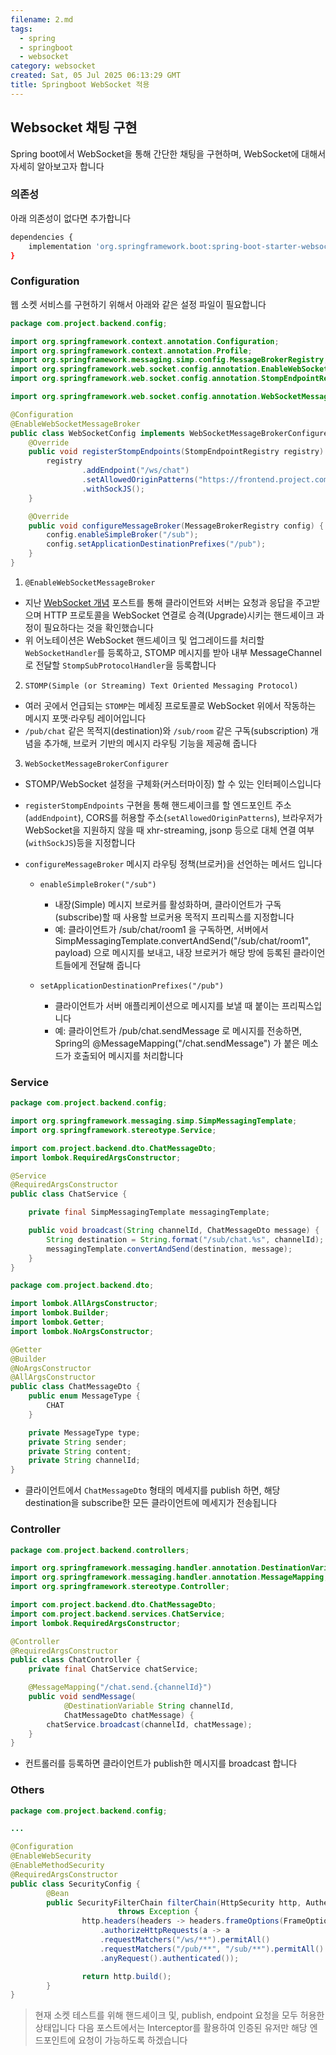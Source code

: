 ```yaml
---
filename: 2.md
tags:
  - spring
  - springboot
  - websocket
category: websocket
created: Sat, 05 Jul 2025 06:13:29 GMT
title: Springboot WebSocket 적용
---
```


## Websocket 채팅 구현

Spring boot에서 WebSocket을 통해 간단한 채팅을 구현하며, WebSocket에 대해서 자세히 알아보고자 합니다

### 의존성

아래 의존성이 없다면 추가합니다

```bash title="build.gradle"
dependencies {
    implementation 'org.springframework.boot:spring-boot-starter-websocket'
}
```

### Configuration

웹 소켓 서비스를 구현하기 위해서 아래와 같은 설정 파일이 필요합니다

```java title="WebSocketConfig.java"
package com.project.backend.config;

import org.springframework.context.annotation.Configuration;
import org.springframework.context.annotation.Profile;
import org.springframework.messaging.simp.config.MessageBrokerRegistry;
import org.springframework.web.socket.config.annotation.EnableWebSocketMessageBroker;
import org.springframework.web.socket.config.annotation.StompEndpointRegistry;

import org.springframework.web.socket.config.annotation.WebSocketMessageBrokerConfigurer;

@Configuration
@EnableWebSocketMessageBroker
public class WebSocketConfig implements WebSocketMessageBrokerConfigurer {
    @Override
    public void registerStompEndpoints(StompEndpointRegistry registry) {
        registry
                .addEndpoint("/ws/chat")
                .setAllowedOriginPatterns("https://frontend.project.com")
                .withSockJS();
    }

    @Override
    public void configureMessageBroker(MessageBrokerRegistry config) {
        config.enableSimpleBroker("/sub");
        config.setApplicationDestinationPrefixes("/pub");
    }
}
```

1. `@EnableWebSocketMessageBroker`

- 지난 [WebSocket 개념](/post/1) 포스트를 통해 클라이언트와 서버는 요청과 응답을 주고받으며 HTTP 프로토콜을 WebSocket 연결로 승격(Upgrade)시키는 핸드셰이크 과정이 필요하다는 것을 확인했습니다
- 위 어노테이션은 WebSocket 핸드셰이크 및 업그레이드를 처리할 `WebSocketHandler`를 등록하고, STOMP 메시지를 받아 내부 MessageChannel로 전달할 `StompSubProtocolHandler`을 등록합니다

2. `STOMP(Simple (or Streaming) Text Oriented Messaging Protocol)`

- 여러 곳에서 언급되는 `STOMP`는 메세징 프로토콜로 WebSocket 위에서 작동하는 메시지 포맷·라우팅 레이어입니다
- `/pub/chat` 같은 목적지(destination)와 `/sub/room` 같은 구독(subscription) 개념을 추가해, 브로커 기반의 메시지 라우팅 기능을 제공해 줍니다

3. `WebSocketMessageBrokerConfigurer`

- STOMP/WebSocket 설정을 구체화(커스터마이징) 할 수 있는 인터페이스입니다

- `registerStompEndpoints` 구현을 통해 핸드셰이크를 할 엔드포인트 주소(`addEndpoint`), CORS를 허용할 주소(`setAllowedOriginPatterns`), 브라우저가 WebSocket을 지원하지 않을 때 xhr-streaming, jsonp 등으로 대체 연결 여부(`withSockJS`)등을 지정합니다

- `configureMessageBroker` 메시지 라우팅 정책(브로커)을 선언하는 메서드 입니다

  - `enableSimpleBroker("/sub")`

    - 내장(Simple) 메시지 브로커를 활성화하며, 클라이언트가 구독(subscribe)할 때 사용할 브로커용 목적지 프리픽스를 지정합니다
    - 예: 클라이언트가 /sub/chat/room1 을 구독하면, 서버에서 SimpMessagingTemplate.convertAndSend("/sub/chat/room1", payload) 으로 메시지를 보내고, 내장 브로커가 해당 방에 등록된 클라이언트들에게 전달해 줍니다

  - `setApplicationDestinationPrefixes("/pub")`

    - 클라이언트가 서버 애플리케이션으로 메시지를 보낼 때 붙이는 프리픽스입니다
    - 예: 클라이언트가 /pub/chat.sendMessage 로 메시지를 전송하면, Spring의 @MessageMapping("/chat.sendMessage") 가 붙은 메소드가 호출되어 메시지를 처리합니다

### Service

```java title="ChatService.java"
package com.project.backend.config;

import org.springframework.messaging.simp.SimpMessagingTemplate;
import org.springframework.stereotype.Service;

import com.project.backend.dto.ChatMessageDto;
import lombok.RequiredArgsConstructor;

@Service
@RequiredArgsConstructor
public class ChatService {

    private final SimpMessagingTemplate messagingTemplate;

    public void broadcast(String channelId, ChatMessageDto message) {
        String destination = String.format("/sub/chat.%s", channelId);
        messagingTemplate.convertAndSend(destination, message);
    }
}
```

```java title="ChatMessageDto.java"
package com.project.backend.dto;

import lombok.AllArgsConstructor;
import lombok.Builder;
import lombok.Getter;
import lombok.NoArgsConstructor;

@Getter
@Builder
@NoArgsConstructor
@AllArgsConstructor
public class ChatMessageDto {
    public enum MessageType {
        CHAT
    }

    private MessageType type;
    private String sender;
    private String content;
    private String channelId;
}
```

- 클라이언트에서 `ChatMessageDto` 형태의 메세지를 publish 하면, 해당 destination을 subscribe한 모든 클라이언트에 메세지가 전송됩니다

### Controller

```java title="ChatController.java"
package com.project.backend.controllers;

import org.springframework.messaging.handler.annotation.DestinationVariable;
import org.springframework.messaging.handler.annotation.MessageMapping;
import org.springframework.stereotype.Controller;

import com.project.backend.dto.ChatMessageDto;
import com.project.backend.services.ChatService;
import lombok.RequiredArgsConstructor;

@Controller
@RequiredArgsConstructor
public class ChatController {
    private final ChatService chatService;

    @MessageMapping("/chat.send.{channelId}")
    public void sendMessage(
            @DestinationVariable String channelId,
            ChatMessageDto chatMessage) {
        chatService.broadcast(channelId, chatMessage);
    }
}
```

- 컨트롤러를 등록하면 클라이언트가 publish한 메시지를 broadcast 합니다

### Others

```java
package com.project.backend.config;

...

@Configuration
@EnableWebSecurity
@EnableMethodSecurity
@RequiredArgsConstructor
public class SecurityConfig {
        @Bean
        public SecurityFilterChain filterChain(HttpSecurity http, AuthenticationConfiguration authConfig)
                        throws Exception {
                http.headers(headers -> headers.frameOptions(FrameOptionsConfig::disable))
                    .authorizeHttpRequests(a -> a
                    .requestMatchers("/ws/**").permitAll()
                    .requestMatchers("/pub/**", "/sub/**").permitAll()
                    .anyRequest().authenticated());

                return http.build();
        }
}
```

> 현재 소켓 테스트를 위해 핸드셰이크 및, publish, endpoint 요청을 모두 허용한 상태입니다
> 다음 포스트에서는 Interceptor를 활용하여 인증된 유저만 해당 엔드포인트에 요청이 가능하도록 하겠습니다